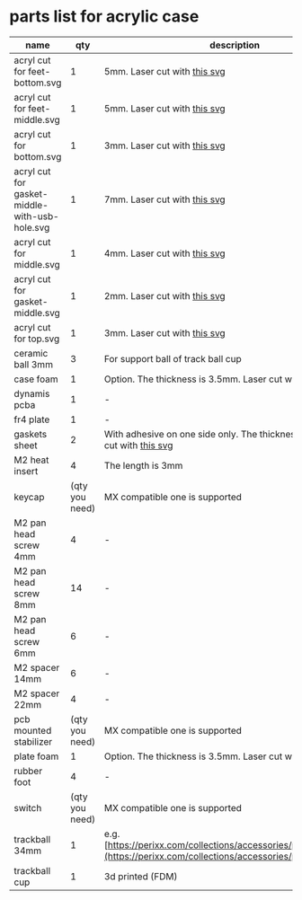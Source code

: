 # parts list for acrylic case

|name|qty|description|
|---|---|---|
|acryl cut for feet-bottom.svg|1|5mm. Laser cut with [this svg](https://github.com/bbrfkr/dynamis-keyboard/blob/main/case/acrylic/feet-bottom.svg)|
|acryl cut for feet-middle.svg|1|5mm. Laser cut with [this svg](https://github.com/bbrfkr/dynamis-keyboard/blob/main/case/acrylic/feet-middle.svg)|
|acryl cut for bottom.svg|1|3mm. Laser cut with [this svg](https://github.com/bbrfkr/dynamis-keyboard/blob/main/case/acrylic/bottom.svg)|
|acryl cut for gasket-middle-with-usb-hole.svg|1|7mm. Laser cut with [this svg](https://github.com/bbrfkr/dynamis-keyboard/blob/main/case/acrylic/gasket-middle-with-usb-hole.svg)|
|acryl cut for middle.svg|1|4mm. Laser cut with [this svg](https://github.com/bbrfkr/dynamis-keyboard/blob/main/case/acrylic/middle.svg)|
|acryl cut for gasket-middle.svg|1|2mm. Laser cut with [this svg](https://github.com/bbrfkr/dynamis-keyboard/blob/main/case/acrylic/gasket-middle.svg)|
|acryl cut for top.svg|1|3mm. Laser cut with [this svg](https://github.com/bbrfkr/dynamis-keyboard/blob/main/case/acrylic/top.svg)|
|ceramic ball 3mm|3|For support ball of track ball cup|
|case foam|1|Option. The thickness is 3.5mm. Laser cut with [this svg](https://github.com/bbrfkr/dynamis-keyboard/blob/main/case/case-foam.svg)|
|dynamis pcba|1|-|
|fr4 plate|1|-|
|gaskets sheet|2|With adhesive on one side only. The thickness is 2mm. Laser cut with [this svg](https://github.com/bbrfkr/dynamis-keyboard/blob/main/case/gasket.svg)|
|M2 heat insert|4|The length is 3mm|
|keycap|(qty you need)|MX compatible one is supported|
|M2 pan head screw 4mm|4|-|
|M2 pan head screw 8mm|14|-|
|M2 pan head screw 6mm|6|-|
|M2 spacer 14mm|6|-|
|M2 spacer 22mm|4|-|
|pcb mounted stabilizer|(qty you need)|MX compatible one is supported|
|plate foam|1|Option. The thickness is 3.5mm. Laser cut with [this svg](https://github.com/bbrfkr/dynamis-keyboard/blob/add-docs-logos/case/plate-foam.svg)|
|rubber foot|4|-|
|switch|(qty you need)|MX compatible one is supported|
|trackball 34mm|1|e.g. [https://perixx.com/collections/accessories/products/18047](https://perixx.com/collections/accessories/products/18047)|
|trackball cup|1|3d printed (FDM)|
